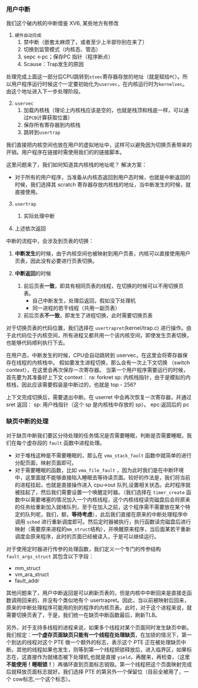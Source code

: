 ### 用户中断

我们这个破内核的中断借鉴 XV6, 某些地方有修改

1. `硬件自动完成`
   1. 禁中断（嵌套太麻烦了，或者至少上半部你别在来了）
   2. 切换到监管模式（内核态、管态）
   3. sepc <-pc；保存PC 指针（程序断点）
   4. Scause：Trap发生的原因

处理完成上面这一部分后CPU跳转到`stvec`寄存器存放的地址（就是赋给`PC`）。所以用户程序运行时候这个一定要初始化为`uservec`，在内核运行时为`kernelvec`。由这个地址进入下一步处理阶段。



2. `uservec`
   1. 加载内核栈（理论上内核栈应该是空的，也就是栈顶和栈底一样，可以通过`PCB`计算获取位置）
   2. 保存所有寄存器到内核栈
   3. 跳转到`usertrap`

我们直接把内核空间也放在用户的虚拟地址中，这样可以避免因为切换页表带来的开销。用户程序在链接时需使用我们的的链接脚本。

这里问题来了，我们如何知道其内核栈的地址呢？
解决方案：
- 对于所有的用户程序，当准备从内核态返回到用户态时候，也就是中断返回的时候，我们选择其 scratch 寄存器存放内核栈的地址，当中断发生的时候，就直接使用。



3. `usertrap`
   1. 实际处理中断


4. 上述依次返回

中断的流程中，会涉及到页表的切换：

1. **中断发生**的时候，由于内核空间也被映射到用户页表，内核可以直接使用用户页表，因此没有必要进行页表切换。

2. **中断返回**的时候
   1. 前后页表**一致**，即具有相同页表的线程，在切换的时候可以不用切换页表。
      - 自己中断发生，处理后返回，假如没下处理机 
      - 同一进程的若干线程（共用一副页表）
   2. 前后页表**不一致**，即发生了进程切换，此时需要切换页表

对于切换页表的代码位置，我们选择在 `usertrapret`(kernel/trap.c) 进行操作。由于此代码位于内核空间，所有进程又都共用一个该内核空间，即使发生页表切换，也能够代码顺利执行下去。

在用户态，中断发生的时候，CPU会自动跳转到 uservec，在这里会将寄存器保存在线程的内核栈中。
假如要发生进程切换，那么会有一次上下文切换 （switch context），在这里会再次保存一次寄存器。
当第一个用户程序需要运行的时候，首先要为其准备好上下文 context：
   ra: forkret
   sp: 内核栈指针，由于是模拟的内核栈，因此应该需要假装是中断过的，也就是 top - 256?

上下文完成切换后，需要退出中断。在 userret 中会再次恢复一次寄存器，并通过 sret 返回：
   sp: 用户栈指针（这个 sp 是内核栈中存放的 sp）。
   epc:返回后的 pc  

### 缺页中断的处理

对于缺页中断我们要区分待处理的任务情况是否需要睡眠，判断是否需要睡眠，我们在每个虚存段的 `fault` 函数中进程处理。
- 对于堆栈这种是不需要睡眠的，那么在 `vma_stack_fault` 函数中就简单的进行分配页面，映射页面即可。
- 对于需要睡眠的函数，比如 `vma_file_fault` ，因为此时我们是在中断环境中，这里面就不能够直接陷入睡眠去等待读页面。较好的作法是，我们将当前的进程挂起，也就是直接操作进入 cpu->out 队列,设置相关状态。此时程序就被挂起了，然后我们需要设置一个唤醒定时器。（我们选择在 `timer_create` 函数中以需要堵塞的情况加入一个内核线程，这个内核线程读完磁盘后会将原来的任务给重新加入就绪队列，至于在加入之前，这个程序需不需要放在某个特定的队列呢，我们，额，**等待考虑**），此后我们直接在原来的中断处理程序中调用 `sched` 进行重新调度即可。然后定时器被执行，执行函数读完磁盘后进行映射（需要原来进程的`mm_struct`结构），并唤醒原来程序，当后面某若干重新调度会原来程序，此时的页面已经被读入，于是可以继续运行。

对于使用定时器进行传参的处理函数，我们定义一个专门的传参结构`fault_args_struct`
其包含以下字段：
- mm_struct
- vm_ara_struct
- fault_addr

其他问题来了，用户中断返回是可以刷新页表的，但是内核中中断回来是直接走函数调用回来的，并没有个类似地有个 usertrapret。因此，当以前被映射后回来，原来的中断处理程序可能用的别的程序的内核页表。此时，对于这个进程来说，就需要切换页表了，于是，我们统一在缺页中断函数最后，刷新TLB。

另外，对于支持多线程的进程来说，如果多个线程对某个页面同时发生缺页中断。
我们规定：**一个虚存页面缺页只能有一个线程在处理缺页**，在加锁的情况下，第一个到达的线程对这个 PTE 做一个额外的标志，表示这个 PTE 正在被处理缺页中断。其他的线程如果也发生，则等到第一个线程把锁释放后，进入临界区，如果标志在，这直接作为就绪态被下处理机,也就是直接 `yield`，再醒来，再检查，（这里**不能使用！睡眠锁！**）再循环直到页面标志销毁。第一个线程把这个页面映射完成后就释放页面标志就好。我们选择 PTE 的第另外一个保留位（目前全被用了，一个 cow标志,一个这个标志）。